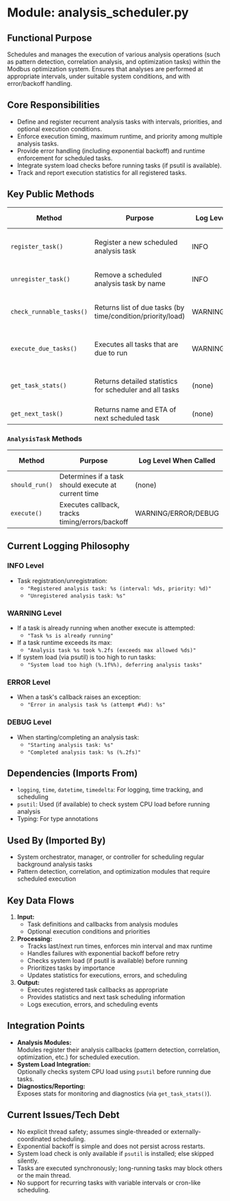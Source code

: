 # Module: analysis_scheduler.py

## Functional Purpose
Schedules and manages the execution of various analysis operations (such as pattern detection, correlation analysis, and optimization tasks) within the Modbus optimization system. Ensures that analyses are performed at appropriate intervals, under suitable system conditions, and with error/backoff handling.

## Core Responsibilities
- Define and register recurrent analysis tasks with intervals, priorities, and optional execution conditions.
- Enforce execution timing, maximum runtime, and priority among multiple analysis tasks.
- Provide error handling (including exponential backoff) and runtime enforcement for scheduled tasks.
- Integrate system load checks before running tasks (if psutil is available).
- Track and report execution statistics for all registered tasks.

## Key Public Methods
| Method                    | Purpose                                                               | Log Level When Called      | Success Indicator                                |
|---------------------------|-----------------------------------------------------------------------|---------------------------|--------------------------------------------------|
| `register_task()`         | Register a new scheduled analysis task                                | INFO                      | Task registered, appears in `tasks` dict         |
| `unregister_task()`       | Remove a scheduled analysis task by name                              | INFO                      | Returns True if removed                          |
| `check_runnable_tasks()`  | Returns list of due tasks (by time/condition/priority/load)           | WARNING                   | List sorted by descending priority               |
| `execute_due_tasks()`     | Executes all tasks that are due to run                                | WARNING/ERROR/DEBUG       | Returns count of tasks executed                  |
| `get_task_stats()`        | Returns detailed statistics for scheduler and all tasks                | (none)                    | Dict of scheduler and task stats                 |
| `get_next_task()`         | Returns name and ETA of next scheduled task                           | (none)                    | String or None                                   |

### `AnalysisTask` Methods
| Method                  | Purpose                                                   | Log Level When Called     | Success Indicator          |
|-------------------------|-----------------------------------------------------------|--------------------------|----------------------------|
| `should_run()`          | Determines if a task should execute at current time       | (none)                   | Boolean                    |
| `execute()`             | Executes callback, tracks timing/errors/backoff           | WARNING/ERROR/DEBUG      | Returns True on success    |

## Current Logging Philosophy

### INFO Level
- Task registration/unregistration:
  - `"Registered analysis task: %s (interval: %ds, priority: %d)"`
  - `"Unregistered analysis task: %s"`

### WARNING Level
- If a task is already running when another execute is attempted:
  - `"Task %s is already running"`
- If a task runtime exceeds its max:
  - `"Analysis task %s took %.2fs (exceeds max allowed %ds)"`
- If system load (via psutil) is too high to run tasks:
  - `"System load too high (%.1f%%), deferring analysis tasks"`

### ERROR Level
- When a task's callback raises an exception:
  - `"Error in analysis task %s (attempt #%d): %s"`

### DEBUG Level
- When starting/completing an analysis task:
  - `"Starting analysis task: %s"`
  - `"Completed analysis task: %s (%.2fs)"`

## Dependencies (Imports From)
- `logging`, `time`, `datetime`, `timedelta`: For logging, time tracking, and scheduling
- `psutil`: Used (if available) to check system CPU load before running analysis
- Typing: For type annotations

## Used By (Imported By)
- System orchestrator, manager, or controller for scheduling regular background analysis tasks
- Pattern detection, correlation, and optimization modules that require scheduled execution

## Key Data Flows
1. **Input:**
   - Task definitions and callbacks from analysis modules
   - Optional execution conditions and priorities
2. **Processing:**
   - Tracks last/next run times, enforces min interval and max runtime
   - Handles failures with exponential backoff before retry
   - Checks system load (if psutil is available) before running
   - Prioritizes tasks by importance
   - Updates statistics for executions, errors, and scheduling
3. **Output:**
   - Executes registered task callbacks as appropriate
   - Provides statistics and next task scheduling information
   - Logs execution, errors, and scheduling events

## Integration Points
- **Analysis Modules:**  
  Modules register their analysis callbacks (pattern detection, correlation, optimization, etc.) for scheduled execution.
- **System Load Integration:**  
  Optionally checks system CPU load using `psutil` before running due tasks.
- **Diagnostics/Reporting:**  
  Exposes stats for monitoring and diagnostics (via `get_task_stats()`).

## Current Issues/Tech Debt
- No explicit thread safety; assumes single-threaded or externally-coordinated scheduling.
- Exponential backoff is simple and does not persist across restarts.
- System load check is only available if `psutil` is installed; else skipped silently.
- Tasks are executed synchronously; long-running tasks may block others or the main thread.
- No support for recurring tasks with variable intervals or cron-like scheduling.